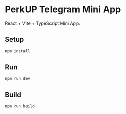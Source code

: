 # PerkUP Telegram Mini App

React + Vite + TypeScript Mini App.

## Setup
```bash
npm install
```

## Run
```bash
npm run dev
```

## Build
```bash
npm run build
```
